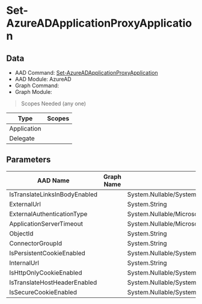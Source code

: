 # Set-AzureADApplicationProxyApplication

> 

## Data

+ AAD Command: [Set-AzureADApplicationProxyApplication](https://docs.microsoft.com/en-us/powershell/module/AzureAD/Set-AzureADApplicationProxyApplication)
+ AAD Module: AzureAD
+ Graph Command: []()
+ Graph Module: 

> Scopes Needed (any one)

|Type|Scopes|
|---|---|
|Application||
|Delegate||

## Parameters

|AAD Name|Graph Name|AAD Type|Graph Type|Infos|
|---|---|---|---|---|
|IsTranslateLinksInBodyEnabled||System.Nullable/System.Boolean|||
|ExternalUrl||System.String|||
|ExternalAuthenticationType||System.Nullable/Microsoft.Open.MSGraph.Model.ApplicationProxyApplicationObject+ExternalAuthenticationTypeEnum|||
|ApplicationServerTimeout||System.Nullable/Microsoft.Open.MSGraph.Model.ApplicationProxyApplicationObject+ApplicationServerTimeoutEnum|||
|ObjectId||System.String|||
|ConnectorGroupId||System.String|||
|IsPersistentCookieEnabled||System.Nullable/System.Boolean|||
|InternalUrl||System.String|||
|IsHttpOnlyCookieEnabled||System.Nullable/System.Boolean|||
|IsTranslateHostHeaderEnabled||System.Nullable/System.Boolean|||
|IsSecureCookieEnabled||System.Nullable/System.Boolean|||


